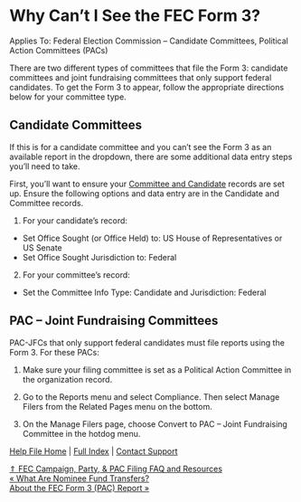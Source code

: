  Why Can’t I See the FEC Form 3?
==========

Applies To: Federal Election Commission – Candidate Committees, Political Action Committees (PACs)

There are two different types of committees that file the Form 3: candidate committees and joint fundraising committees that only support federal candidates. To get the Form 3 to appear, follow the appropriate directions below for your committee type.

Candidate Committees
----------

If this is for a candidate committee and you can’t see the Form 3 as an available report in the dropdown, there are some additional data entry steps you’ll need to take.

First, you’ll want to ensure your [Committee and Candidate](https://ispolitical.com/what-records-are-needed-for-compliance-reporting/) records are set up. Ensure the following options and data entry are in the Candidate and Committee records.

1. For your candidate’s record:

* Set Office Sought (or Office Held) to: US House of Representatives or US Senate
* Set Office Sought Jurisdiction to: Federal

2. For your committee’s record:

* Set the Committee Info Type: Candidate and Jurisdiction: Federal

PAC – Joint Fundraising Committees
----------

PAC-JFCs that only support federal candidates must file reports using the Form 3. For these PACs:

1. Make sure your filing committee is set as a Political Action Committee in the organization record.

2. Go to the Reports menu and select Compliance. Then select Manage Filers from the Related Pages menu on the bottom.

3. On the Manage Filers page, choose Convert to PAC – Joint Fundraising Committee in the hotdog menu.

[Help File Home](/help/) | [Full Index](/Help-File-Directory/) | [Contact Support](mailto:support@ISPolitical.com)

[⇑ FEC Campaign, Party, & PAC Filing FAQ and Resources](/FEC-Campaign-Party-PAC-Filing-FAQ-and-Resources)  
[« What Are Nominee Fund Transfers?](/What-Are-Nominee-Fund-Transfers)  
[About the FEC Form 3 (PAC) Report »](/About-the-FEC-Form-3-PAC-Report)